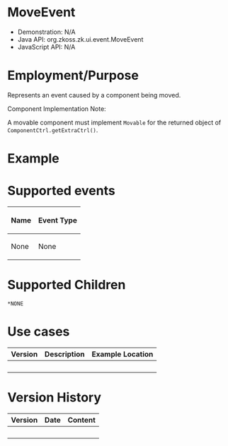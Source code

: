 # MoveEvent

- Demonstration: N/A
- Java API: <javadoc>org.zkoss.zk.ui.event.MoveEvent</javadoc>
- JavaScript API: N/A

# Employment/Purpose

Represents an event caused by a component being moved.

Component Implementation Note:

A movable component must implement `Movable` for the returned object of
`ComponentCtrl.getExtraCtrl()`.

# Example

# Supported events

<table>
<thead>
<tr class="header">
<th><center>
<p>Name</p>
</center></th>
<th><center>
<p>Event Type</p>
</center></th>
</tr>
</thead>
<tbody>
<tr class="odd">
<td><p>None</p></td>
<td><p>None</p></td>
</tr>
</tbody>
</table>

# Supported Children

`*NONE`

# Use cases

| Version | Description | Example Location |
|---------|-------------|------------------|
|         |             |                  |

# Version History

| Version | Date | Content |
|---------|------|---------|
|         |      |         |

